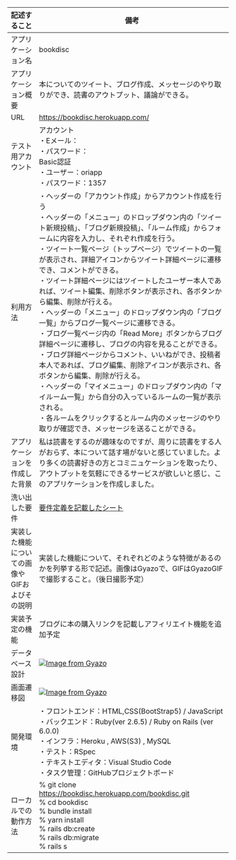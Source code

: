 | 記述すること | 備考 |
| - | - |
| アプリケーション名 | bookdisc |
| アプリケーション概要 | 本についてのツイート、ブログ作成、メッセージのやり取りができ、読書のアウトプット、議論ができる。 |
| URL | https://bookdisc.herokuapp.com/ |
| テスト用アカウント | アカウント<br>・Eメール：<br>・パスワード：<br>Basic認証<br>・ユーザー：oriapp<br>・パスワード：1357 |
| 利用方法 | ・ヘッダーの「アカウント作成」からアカウント作成を行う<br>・ヘッダーの「メニュー」のドロップダウン内の「ツイート新規投稿」、「ブログ新規投稿」、「ルーム作成」からフォームに内容を入力し、それぞれ作成を行う。<br>・ツイート一覧ページ（トップページ）でツイートの一覧が表示され、詳細アイコンからツイート詳細ページに遷移でき、コメントができる。<br>・ツイート詳細ページにはツイートしたユーザー本人であれば、ツイート編集、削除ボタンが表示され、各ボタンから編集、削除が行える。<br>・ヘッダーの「メニュー」のドロップダウン内の「ブログ一覧」からブログ一覧ページに遷移できる。<br>・ブログ一覧ページ内の「Read More」ボタンからブログ詳細ページに遷移し、ブログの内容を見ることができる。<br>・ブログ詳細ページからコメント、いいねができ、投稿者本人であれば、ブログ編集、削除アイコンが表示され、各ボタンから編集、削除が行える。<br>・ヘッダーの「マイメニュー」のドロップダウン内の「マイルーム一覧」から自分の入っているルームの一覧が表示される。<br>・各ルームをクリックするとルーム内のメッセージのやり取りが確認でき、メッセージを送ることができる。 |
| アプリケーションを作成した背景 | 私は読書をするのが趣味なのですが、周りに読書をする人がおらず、本について話す場がないと感じていました。より多くの読書好きの方とコミニュケーションを取ったり、アウトプットを気軽にできるサービスが欲しいと感じ、このアプリケーションを作成しました。 |
| 洗い出した要件 | [要件定義を記載したシート](https://docs.google.com/spreadsheets/d/1Bh3J4-rOjwt-zblmZBulAmzFeZei9AUFX0dPWhaeXDQ/edit#gid=982722306) |
| 実装した機能についての画像やGIFおよびその説明 | 実装した機能について、それぞれどのような特徴があるのかを列挙する形で記述。画像はGyazoで、GIFはGyazoGIFで撮影すること。（後日撮影予定） |
| 実装予定の機能 | ブログに本の購入リンクを記載しアフィリエイト機能を追加予定 |
| データベース設計 | [![Image from Gyazo](https://i.gyazo.com/759d06cd3c05f885953263a1bf5d0646.png)](https://gyazo.com/759d06cd3c05f885953263a1bf5d0646) |
| 画面遷移図 | [![Image from Gyazo](https://i.gyazo.com/d3b22fc00b0030abc233013d1ecbeda3.png)](https://gyazo.com/d3b22fc00b0030abc233013d1ecbeda3) |
| 開発環境 | ・フロントエンド：HTML,CSS(BootStrap5) / JavaScript<br>・バックエンド：Ruby(ver 2.6.5) / Ruby on Rails (ver 6.0.0)<br>・インフラ：Heroku , AWS(S3) , MySQL<br>・テスト：RSpec<br>・テキストエディタ：Visual Studio Code<br>・タスク管理：GitHubプロジェクトボード |
| ローカルでの動作方法 | % git clone https://bookdisc.herokuapp.com/bookdisc.git<br>% cd bookdisc<br>% bundle install<br>% yarn install<br>% rails db:create<br>% rails db:migrate<br>% rails s |







